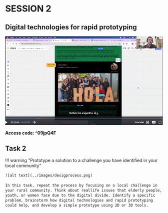 # SESSION 2

## Digital technologies for rapid prototyping

[![Session 2 - 04/03/2025](../../images/video02.png)](https://iaac.zoom.us/rec/share/rWXhFsakFmU9W6Iy5Ft2uGT75DO5gSviriTopTyOUc2YJolABMVJ_9-4ZiyWiGRJ.YG6Dymbh3B6uURS9?startTime=1741090143000)

**Access code: ^09jpQ4F**



## Task 2 

!!! warning "Prototype a solution to a challenge you have identified in your local community"

    ![alt text](../images/desigprocess.png)
    
    In this task, repeat the process by focusing on a local challenge in your rural community. Think about reallife issues that elderly people, youth, or women face due to the digital divide. Identify a specific problem, brainstorm how digital technologies and rapid prototyping could help, and develop a simple prototype using 2D or 3D tools.
    

